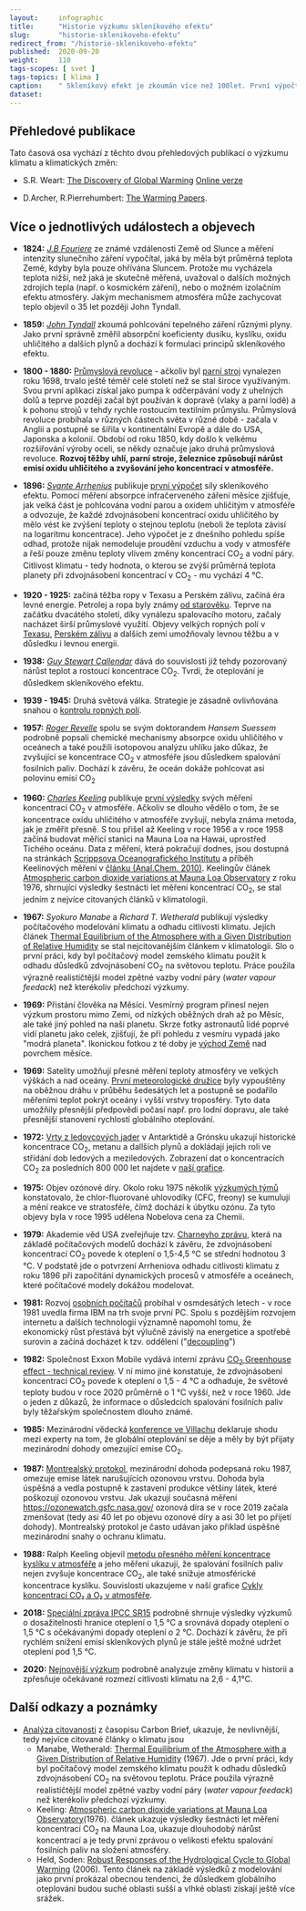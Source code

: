 ```yaml
---
layout:     infographic
title:      "Historie výzkumu skleníkového efektu"
slug:       "historie-sklenikoveho-efektu"
redirect_from: "/historie-sklenikoveho-efektu"
published:  2020-09-20
weight:     110
tags-scopes: [ svet ]
tags-topics: [ klima ]
caption:    " Skleníkový efekt je zkoumán více než 100let. První výpočty síly skleníkového efektu se objevily v devatenáctém století, měření a výpočty v průběhu dvacátého století je dále zpřesnily."
dataset:    
---
```


## Přehledové publikace

Tato časová osa vychází z těchto dvou přehledových publikací o výzkumu klimatu a klimatických změn: 
 * S.R. Weart: [The Discovery of Global Warming](https://www.hup.harvard.edu/catalog.php?isbn=9780674031890) [Online verze](https://history.aip.org/climate/method.htm) 

 * D.Archer, R.Pierrehumbert: [The Warming Papers](https://www.wiley.com/en-us/The+Warming+Papers%3A+The+Scientific+Foundation+for+the+Climate+Change+Forecast-p-9781405196161). 

## Více o jednotlivých událostech a objevech

* **1824:** *[J.B Fouriere](https://en.wikipedia.org/wiki/Joseph_Fourier#Discovery_of_the_greenhouse_effect)* ze známé vzdálenosti Země od Slunce a měření intenzity slunečního záření vypočítal, jaká by měla být průměrná teplota Země, kdyby byla pouze ohřívána Sluncem. Protože mu vycházela teplota nižší, než jaká je skutečně měřená, uvažoval o dalších možných zdrojích tepla (např. o kosmickém záření), nebo o možném izolačním efektu atmosféry. Jakým mechanismem atmosféra může zachycovat teplo objevil o 35 let později John Tyndall. 

* **1859:** *[John Tyndall](https://en.wikipedia.org/wiki/John_Tyndall#Molecular_physics_of_radiant_heat)* zkoumá pohlcování tepelného záření různými plyny. Jako první správně změřil absorpční koeficienty dusíku, kyslíku, oxidu uhličitého a dalších plynů a dochází k formulaci principů skleníkového efektu.

* **1800 - 1880:** [Průmyslová revoluce](https://en.wikipedia.org/wiki/Industrial_Revolution) - ačkoliv byl [parní stroj](https://en.wikipedia.org/wiki/Steam_engine) vynalezen roku 1698, trvalo ještě téměř celé století než se stal široce využívaným. Svou první aplikaci získal jako pumpa k odčerpávání vody z uhelných dolů a teprve později začal být používán k dopravě (vlaky a parní lodě) a k pohonu strojů v tehdy rychle rostoucím textilním průmyslu. Průmyslová revoluce probíhala v různých částech světa v různé době - začala v Anglii a postupně se šířila v kontinentální Evropě a dále do USA, Japonska a kolonií. Období od roku 1850, kdy došlo k velkému rozšiřování výroby oceli, se někdy označuje jako druhá průmyslová revoluce. **Rozvoj těžby uhlí, parní stroje, železnice způsobují nárůst emisí oxidu uhličitého a zvyšování jeho koncentrací v atmosféře.** 

* **1896:** *[Svante Arrhenius](https://en.wikipedia.org/wiki/Svante_Arrhenius#Greenhouse_effect)* publikuje [první výpočet](https://www.tandfonline.com/doi/abs/10.1080/14786449608620846) síly skleníkového efektu. Pomocí měření absorpce infračerveného záření měsíce zjišťuje, jak velká část je pohlcována vodní parou a oxidem uhličitým v atmosféře a odvozuje, že každé zdvojnásobení koncentrací oxidu uhličitého by mělo vést ke zvýšení teploty o stejnou teplotu (neboli že teplota závisí na logaritmu koncentrace). Jeho výpočet je z dnešního pohledu spíše odhad, protože nijak nemodeluje proudění vzduchu a vody v atmosféře a řeší pouze změnu teploty vlivem změny koncentrací CO<sub>2</sub> a vodní páry. Citlivost klimatu - tedy hodnota, o kterou se zvýší průměrná teplota planety při zdvojnásobení koncentrací v CO<sub>2</sub> - mu vychází 4 °C. 

* **1920 - 1925:** začíná těžba ropy v Texasu a Perském zálivu, začíná éra levné energie. Petrolej a ropa byly známy [od starověku](https://en.wikipedia.org/wiki/Petroleum#History). Teprve na začátku dvacátého století, díky vynálezu spalovacího motoru, začaly nacházet širší průmyslové využití. Objevy velkých ropných polí v [Texasu](https://en.wikipedia.org/wiki/Texas_oil_boom), [Perském zálivu](https://courses.lumenlearning.com/suny-hccc-worldhistory2/chapter/the-discovery-of-oil-in-the-middle-east/) a dalších zemí umožňovaly levnou těžbu a v důsledku i levnou energii. 

* **1938:** *[Guy Stewart Callendar](https://en.wikipedia.org/wiki/Guy_Stewart_Callendar#Research)* dává do souvislosti již tehdy pozorovaný nárůst teplot a rostoucí koncentrace CO<sub>2</sub>. Tvrdí, že oteplování je důsledkem skleníkového efektu. 

* **1939 - 1945:** Druhá světová válka. Strategie je zásadně ovlivňována snahou o [kontrolu ropných polí](https://en.wikipedia.org/wiki/Oil_campaign_of_World_War_II). 

* **1957:** *[Roger Revelle](https://en.wikipedia.org/wiki/Roger_Revelle#Global_warming)* spolu se svým doktorandem *Hansem Suessem* podrobně popsali chemické mechanismy absorpce oxidu uhličitého v oceánech a  také použili isotopovou analýzu uhlíku jako důkaz, že zvyšující se koncentrace CO<sub>2</sub> v atmosféře jsou důsledkem spalování fosilních paliv. Dochází k závěru, že oceán dokáže pohlcovat asi polovinu emisí CO<sub>2</sub>

* **1960:** *[Charles Keeling](https://en.wikipedia.org/wiki/Charles_David_Keeling#Work_with_Scripps_Institution_of_Oceanography,_1958%E2%80%932005)* publikuje [první výsledky](https://scrippsco2.ucsd.edu/assets/publications/keeling_tellus_1960.pdf) svých měření koncentrací CO<sub>2</sub> v atmosféře. Ačkoliv se dlouho vědělo o tom, že se koncentrace oxidu uhličitého v atmosféře zvyšují, nebyla známa metoda, jak je změřit přesně. S tou přišel až Keeling v roce 1956 a v roce 1958 začíná budovat měřicí stanici na Mauna Loa na Hawai, uprostřed Tichého oceánu. Data z měření, která pokračují dodnes, jsou dostupná na stránkách [Scrippsova Oceanografického Institutu](https://scrippsco2.ucsd.edu/data/atmospheric_co2/primary_mlo_co2_record.html) a příběh Keelinových měření v [článku (Anal.Chem. 2010)](https://pubs.acs.org/doi/pdf/10.1021/ac1001492). Keelingův článek [Atmospheric carbon dioxide variations at Mauna Loa Observatory](https://onlinelibrary.wiley.com/doi/abs/10.1111/j.2153-3490.1976.tb00701.x) z roku 1976, shrnující výsledky šestnácti let měření koncentrací CO<sub>2</sub>, se stal jedním z nejvíce citovaných článků v klimatologii. 

* **1967:** *Syokuro Manabe* a *Richard T. Wetherald* publikují výsledky počítačového modelování klimatu a odhadu citlivosti klimatu. Jejich článek [Thermal Equilibrium of the Atmosphere with a Given Distribution of Relative Humidity](https://journals.ametsoc.org/jas/article/24/3/241/17328/Thermal-Equilibrium-of-the-Atmosphere-with-a-Given) se stal nejcitovanějším článkem v klimatologii. Slo o první práci, kdy byl počítačový model zemského klimatu použit k odhadu důsledků zdvojnásobení CO<sub>2</sub> na světovou teplotu. Práce použila výrazně realističtější model zpětné vazby vodní páry (_water vapour feedack_) než kterékoliv předchozí výzkumy. 
    

* **1969:** Přistání člověka na Měsíci. Vesmírný program přinesl nejen výzkum prostoru mimo Zemi, od nízkých oběžných drah až po Měsíc, ale také jiný pohled na naši planetu. Skrze fotky astronautů lidé poprvé vidí planetu jako celek, zjišťují, že při pohledu z vesmíru vypadá jako "modrá planeta". Ikonickou fotkou z té doby je [východ Země](https://en.wikipedia.org/wiki/Earthrise) nad povrchem měsíce. 

* **1969:** Satelity umožňují přesné měření teploty atmosféry ve velkých výškách a nad oceány. [První meteorologické družice](https://en.wikipedia.org/wiki/Weather_satellite#History) byly vypouštěny na oběžnou dráhu v průběhu šedesátých let a postupně se podařilo měřeními teplot pokrýt oceány i vyšší vrstvy troposféry. Tyto data umožňily přesnější předpovědi počasí např. pro lodní dopravu, ale také přesnější stanovení rychlosti globálního oteplování. 

* **1972:** [Vrty z ledovcových jader](https://en.wikipedia.org/wiki/Ice_core#History) v Antarktidě a Grónsku ukazují historické koncentrace CO<sub>2</sub>, metanu a dallších plynů a dokládají jejich roli ve střídání dob ledových a meziledových. Zobrazení dat o koncentracích CO<sub>2</sub> za posledních 800 000 let najdete v [naší grafice](https://faktaoklimatu.cz/infografiky/koncentrace-co2). 

* **1975:** Objev ozónové díry. Okolo roku 1975 několik [výzkumých týmů](https://en.wikipedia.org/wiki/Ozone_depletion#Research_history)  konstatovalo, že chlor-fluorované uhlovodíky (CFC, freony) se kumulují a mění reakce ve stratosféře, čímž dochází k úbytku ozónu. Za tyto objevy byla v roce 1995 udělena Nobelova cena za Chemii.  

* **1979:** Akademie věd USA zveřejňuje tzv. [Charneyho zprávu](https://faktaoklimatu.cz/studie/1979_charneyho-zprava), která na základě počítačových modelů dochází k závěru, že zdvojnásobení koncentrací CO<sub>2</sub> povede k oteplení o 1,5-4,5 °C se střední hodnotou 3 °C. V podstatě jde o potvrzení Arrheniova odhadu citlivosti klimatu z roku 1896 při započítání dynamických procesů v atmosféře a oceánech, které počítačové modely dokážou modelovat. 

* **1981:** Rozvoj [osobních počítačů](https://en.wikipedia.org/wiki/History_of_personal_computers) probíhal v osmdesátých letech - v roce 1981 uvedla firma IBM na trh svoje první PC. Spolu s pozdějším rozvojem internetu a dalších technologií významně napomohl tomu, že ekonomický růst přestává být výlučně závislý na energetice a spotřebě surovin a začíná docházet k tzv. oddělení ("[decoupling](https://www.enviwiki.cz/wiki/Decoupling)")

* **1982:** Společnost Exxon Mobile vydává interní zprávu [CO<sub>2</sub> Greenhouse effect - technical review](https://insideclimatenews.org/sites/default/files/documents/1982%20Exxon%20Primer%20on%20CO2%20Greenhouse%20Effect.pdf). V ní mimo jiné konstatuje, že zdvojnásobení koncentrací CO<sub>2</sub> povede k oteplení o 1,5 - 4 °C a odhaduje, že světové teploty budou v roce 2020 průměrně o 1 °C vyšší, než v roce 1960. Jde o jeden z důkazů, že informace o důsledcích spalování fosilních paliv byly těžařským společnostem dlouho známé.   

* **1985:** Mezinárodní vědecká [konference ve Villachu](http://what-when-how.com/global-warming/villach-conference-global-warming/) deklaruje shodu mezi experty na tom, že globální oteplování se děje a měly by být přijaty mezinárodní dohody omezující emise CO<sub>2</sub>.

* **1987:** [Montrealský protokol](https://en.wikipedia.org/wiki/Montreal_Protocol), mezinárodní dohoda podepsaná roku 1987, omezuje emise látek narušujících ozonovou vrstvu. Dohoda byla úspěšná a vedla postupně k zastavení produkce většiny látek, které poškozují ozonovou vrstvu. Jak ukazují současná měření https://ozonewatch.gsfc.nasa.gov/ ozonová díra se v roce 2019 začala zmenšovat (tedy asi 40 let po objevu ozonové díry a asi 30 let po přijetí dohody). Montrealský protokol je často udávan jako příklad úspěšné mezinárodní snahy o ochranu klimatu. 

* **1988:** Ralph Keeling objevil [metodu přesného měření koncentrace kyslíku v atmosféře](http://bluemoon.ucsd.edu/publications/ralph/34_PhDthesis.pdf) a jeho měření ukazují, že spalování fosilních paliv nejen zvyšuje koncentrace CO<sub>2</sub>, ale také snižuje atmosférické koncentrace kyslíku. Souvislosti ukazujeme v naší grafice [Cykly koncentrací CO₂ a O₂ v atmosféře](https://faktaoklimatu.cz/infografiky/cykly-koncentrace-co2).

* **2018:** [Speciální zpráva IPCC SR15](https://www.ipcc.ch/sr15/) podrobně shrnuje výsledky výzkumů o dosažitelnosti hranice oteplení o 1,5 °C a srovnává dopady oteplení o 1,5 °C s očekávanými dopady  oteplení o 2 °C.  Dochází k závěru, že při rychlém snížení emisí skleníkových plynů je stále ještě možné udržet oteplení pod 1,5 °C.

* **2020:** [Nejnovější výzkum](https://agupubs.onlinelibrary.wiley.com/doi/10.1029/2019RG000678) podrobně analyzuje změny klimatu v historii a zpřesňuje očekávané rozmezí <glossary id="citlivost">citlivosti klimatu</glossary> na 2,6 - 4,1°C.  


## Další odkazy a poznámky

* [Analýza citovanosti](https://www.carbonbrief.org/the-most-influential-climate-change-papers-of-all-time) z časopisu Carbon Brief, ukazuje, že nevlivnější, tedy nejvíce citované články o klimatu jsou 
    * Manabe, Wetherald: [Thermal Equilibrium of the Atmosphere with a Given Distribution of Relative Humidity](https://journals.ametsoc.org/jas/article/24/3/241/17328/Thermal-Equilibrium-of-the-Atmosphere-with-a-Given) (1967). Jde o první práci, kdy byl počítačový model zemského klimatu použit k odhadu důsledků zdvojnásobení CO<sub>2</sub> na světovou teplotu. Práce použila výrazně realističtější model zpětné vazby vodní páry (_water vapour feedack_) než kterékoliv předchozí výzkumy. 
    * Keeling: [Atmospheric carbon dioxide variations at Mauna Loa Observatory](https://onlinelibrary.wiley.com/doi/abs/10.1111/j.2153-3490.1976.tb00701.x)(1976). článek ukazuje výsledky šestnácti let měření koncentrací CO<sub>2</sub> na Mauna Loa, ukazuje dlouhodobý nárůst koncentrací a je tedy první zprávou o velikosti efektu spalování fosilních paliv na složení atmosféry.   
    * Held, Soden: [Robust Responses of the Hydrological Cycle to Global Warming](https://www.gfdl.noaa.gov/bibliography/related_files/ih0601.pdf) (2006). Tento článek na základě výsledků z modelování jako první prokázal obecnou tendenci, že důsledkem globálního oteplování budou suché oblasti sušší a vlhké oblasti získají ještě více srážek. 
